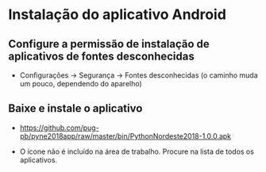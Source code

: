 # Instalação do aplicativo Android

## Configure a permissão de instalação de aplicativos de fontes desconhecidas
* Configurações -> Segurança -> Fontes desconhecidas (o caminho muda um pouco, dependendo do aparelho) 

## Baixe e instale o aplicativo
* https://github.com/pug-pb/pyne2018app/raw/master/bin/PythonNordeste2018-1.0.0.apk

* O ícone não é incluído na área de trabalho. Procure na lista de todos os aplicativos.
